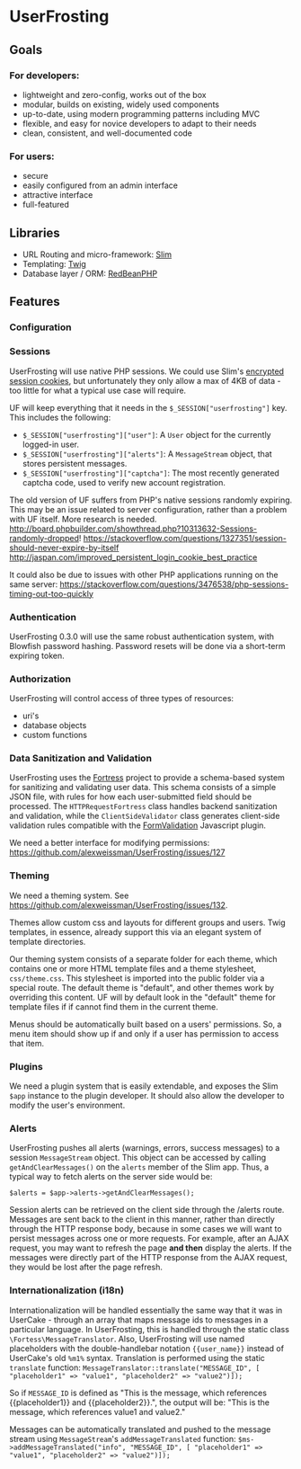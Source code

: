 
# UserFrosting

## Goals

### For developers:

- lightweight and zero-config, works out of the box
- modular, builds on existing, widely used components
- up-to-date, using modern programming patterns including MVC
- flexible, and easy for novice developers to adapt to their needs
- clean, consistent, and well-documented code

### For users:

- secure
- easily configured from an admin interface
- attractive interface
- full-featured

## Libraries

- URL Routing and micro-framework: [Slim](http://www.slimframework.com/)
- Templating: [Twig](http://twig.sensiolabs.org/)
- Database layer / ORM: [RedBeanPHP](http://redbeanphp.com/)

## Features

### Configuration



### Sessions

UserFrosting will use native PHP sessions.  We could use Slim's [encrypted session cookies](http://docs.slimframework.com/#Cookie-Session-Store), but unfortunately they only allow a max of 4KB of data - too little for what a typical use case will require.

UF will keep everything that it needs in the `$_SESSION["userfrosting"]` key.  This includes the following:

- `$_SESSION["userfrosting"]["user"]`: A `User` object for the currently logged-in user.
- `$_SESSION["userfrosting"]["alerts"]`: A `MessageStream` object, that stores persistent messages.
- `$_SESSION["userfrosting"]["captcha"]`: The most recently generated captcha code, used to verify new account registration.

The old version of UF suffers from PHP's native sessions randomly expiring.  This may be an issue related to server configuration, rather than a problem with UF itself.  More research is needed.
http://board.phpbuilder.com/showthread.php?10313632-Sessions-randomly-dropped!
https://stackoverflow.com/questions/1327351/session-should-never-expire-by-itself
http://jaspan.com/improved_persistent_login_cookie_best_practice

It could also be due to issues with other PHP applications running on the same server: https://stackoverflow.com/questions/3476538/php-sessions-timing-out-too-quickly

### Authentication

UserFrosting 0.3.0 will use the same robust authentication system, with Blowfish password hashing.  Password resets will be done via a short-term expiring token.

### Authorization

UserFrosting will control access of three types of resources:
 - uri's
 - database objects
 - custom functions

### Data Sanitization and Validation

UserFrosting uses the [Fortress](https://github.com/alexweissman/fortress) project to provide a schema-based system for sanitizing and validating user data.  This schema consists of a simple JSON file, with rules for how each user-submitted field should be processed.  The `HTTPRequestFortress` class handles backend sanitization and validation, while the `ClientSideValidator` class generates client-side validation rules compatible with the [FormValidation](http://formvalidation.io) Javascript plugin.

 
We need a better interface for modifying permissions:
https://github.com/alexweissman/UserFrosting/issues/127
 
### Theming

We need a theming system.  See https://github.com/alexweissman/UserFrosting/issues/132.

Themes allow custom css and layouts for different groups and users.  Twig templates, in essence, already support this via an elegant system of template directories.

Our theming system consists of a separate folder for each theme, which contains one or more HTML template files and a theme stylesheet, `css/theme.css`.  This stylesheet is imported into the public folder via a special route.  The default theme is "default", and other themes work by overriding this content.  UF will by default look in the "default" theme for template files if if cannot find them in the current theme.

Menus should be automatically built based on a users' permissions.  So, a menu item should show up if and only if a user has permission to access that item.
 
### Plugins

We need a plugin system that is easily extendable, and exposes the Slim `$app` instance to the plugin developer.  It should also allow the developer to modify the user's environment.

### Alerts

UserFrosting pushes all alerts (warnings, errors, success messages) to a session `MessageStream` object.  This object can be accessed by calling `getAndClearMessages()` on the `alerts` member of the Slim app.  Thus, a typical way to fetch alerts on the server side would be:

```
$alerts = $app->alerts->getAndClearMessages();
```

Session alerts can be retrieved on the client side through the /alerts route.  Messages are sent back to the client in this manner, rather than directly through the HTTP response body, because in some cases we will want to persist messages across one or more requests.  For example, after an AJAX request, you may want to refresh the page **and then** display the alerts.  If the messages were directly part of the HTTP response from the AJAX request, they would be lost after the page refresh.

### Internationalization (i18n)

Internationalization will be handled essentially the same way that it was in UserCake - through an array that maps message ids to messages in a particular language.  In UserFrosting, this is handled through the static class `\Fortess\MessageTranslator`.  Also, UserFrosting will use named placeholders with the double-handlebar notation `{{user_name}}` instead of UserCake's old `%m1%` syntax.  Translation is performed using the static `translate` function:
`MessageTranslator::translate("MESSAGE_ID", [ "placeholder1" => "value1", "placeholder2" => "value2")]);`

So if `MESSAGE_ID` is defined as "This is the message, which references {{placeholder1}} and {{placeholder2}}.", the output will be:
"This is the message, which references value1 and value2."

Messages can be automatically translated and pushed to the message stream using `MessageStream`'s `addMessageTranslated` function:
`$ms->addMessageTranslated("info", "MESSAGE_ID", [ "placeholder1" => "value1", "placeholder2" => "value2")]);`

